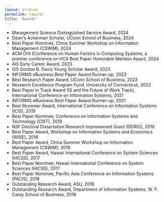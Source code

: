 ```yaml
---
layout: archive
permalink: /award/
title: "Awards"
---
```


-   Management Science Distinguished Service Award, 2024
-   Dean's Ackerman Scholar, UConn School of Business, 2024
-   Best Paper Nominee, China Summer Workshop on Information Management (CSWIM), 2024
-   ACM CHI (Conference on Human Factors in Computing Systems, a premier conference on HCI) Best Paper Honorable Mention Award, 2024
-   AIS Early Career Award, 2023
-   ISS Gordon B. Davis Young Scholar Award, 2023
-   INFORMS eBusiness Best Paper Award Runner-up, 2023
-   Best Research Paper Award, UConn School of Business, 2023
-   Research Excellence Program Fund, University of Connecticut, 2022
-   Best Paper in Track Award (IS and the Future of Work Track), International Conference on Information Systems, 2021
-   INFORMS eBusiness Best Paper Award Runner-up, 2021
-   Best Reviewer Award, International Conference on Information Systems (ICIS), 2019
-   Best Paper Nominee, Conference on Information Systems and Technology (CIST), 2019
-   NSF Doctoral Dissertation Research Improvement Grant (DDRIG), 2018
-   Best Paper Award, Workshop on Information Systems and Economics (WISE), 2018
-   Best Paper Award, China Summer Workshop on Information Management (CSWIM), 2018
-   Best Paper Award, Hawaii International Conference on System Sciences (HICSS), 2017
-   Best Paper Nominee, Hawaii International Conference on System Sciences (HICSS), 2017
-   Best Paper Nominee, Pacific Asia Conference on Information Systems (PACIS), 2018
-   Outstanding Research Award, ASU, 2018
-   Outstanding Research Award, Department of Information Systems, W. P. Carey School of Business, 2018
